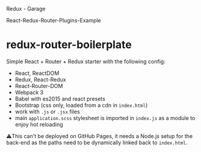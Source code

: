 Redux - Garage

React-Redux-Router-Plugins-Example

# redux-router-boilerplate

Simple React + Router + Redux starter with the following config:

- React, ReactDOM
- Redux, React-Redux
- React-Router-DOM
- Webpack 3
- Babel with es2015 and react presets
- Bootstrap (css only, loaded from a cdn in `index.html`)
- work with `.js` or `.jsx` files
- main `application.scss` stylesheet is imported in `index.js` as a module to enjoy hot reloading

⚠️This can't be deployed on GitHub Pages, it needs a Node.js setup for the back-end as the paths need to be dynamically linked back to `index.html`.

